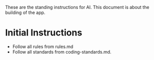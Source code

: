 ﻿These are the standing instructions for AI.  This document is about the building of the app.

# Initial Instructions
- Follow all rules from rules.md
- Follow all standards from coding-standards.md.
